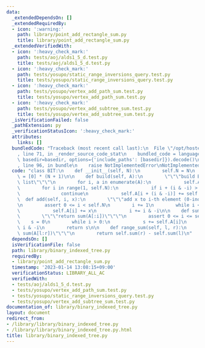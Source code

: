 ```yaml
---
data:
  _extendedDependsOn: []
  _extendedRequiredBy:
  - icon: ':warning:'
    path: library/point_add_rectangle_sum.py
    title: library/point_add_rectangle_sum.py
  _extendedVerifiedWith:
  - icon: ':heavy_check_mark:'
    path: tests/aoj/alds1_5_d.test.py
    title: tests/aoj/alds1_5_d.test.py
  - icon: ':heavy_check_mark:'
    path: tests/yosupo/static_range_inversions_query.test.py
    title: tests/yosupo/static_range_inversions_query.test.py
  - icon: ':heavy_check_mark:'
    path: tests/yosupo/vertex_add_path_sum.test.py
    title: tests/yosupo/vertex_add_path_sum.test.py
  - icon: ':heavy_check_mark:'
    path: tests/yosupo/vertex_add_subtree_sum.test.py
    title: tests/yosupo/vertex_add_subtree_sum.test.py
  _isVerificationFailed: false
  _pathExtension: py
  _verificationStatusIcon: ':heavy_check_mark:'
  attributes:
    links: []
  bundledCode: "Traceback (most recent call last):\n  File \"/opt/hostedtoolcache/PyPy/3.7.13/x64/site-packages/onlinejudge_verify/documentation/build.py\"\
    , line 71, in _render_source_code_stat\n    bundled_code = language.bundle(stat.path,\
    \ basedir=basedir, options={'include_paths': [basedir]}).decode()\n  File \"/opt/hostedtoolcache/PyPy/3.7.13/x64/site-packages/onlinejudge_verify/languages/python.py\"\
    , line 96, in bundle\n    raise NotImplementedError\nNotImplementedError\n"
  code: "class BIT:\n    def __init__(self, N):\n        self.N = N\n        self.A\
    \ = [0] * (N + 1)\n\n    def build(self, A):\n        \"\"\"build BIT with given\
    \ list\"\"\"\n        for i, a in enumerate(A):\n            self.A[i + 1] = a\n\
    \        for i in range(1, self.N):\n            if i + (i & -i) > self.N:\n \
    \               continue\n            self.A[i + (i & -i)] += self.A[i]\n\n  \
    \  def add(self, i, x):\n        \"\"\"add x to i-th element (0-indexed)\"\"\"\
    \n        assert 0 <= i < self.N\n        i += 1\n        while i <= self.N:\n\
    \            self.A[i] += x\n            i += i & -i\n\n    def sum(self, i):\n\
    \        \"\"\"return sum(A[:i])\"\"\"\n        assert 0 <= i <= self.N\n    \
    \    s = 0\n        while i > 0:\n            s += self.A[i]\n            i -=\
    \ i & -i\n        return s\n\n    def range_sum(self, l, r):\n        \"\"\"return\
    \ sum(A[l:r])\"\"\"\n        return self.sum(r) - self.sum(l)\n"
  dependsOn: []
  isVerificationFile: false
  path: library/binary_indexed_tree.py
  requiredBy:
  - library/point_add_rectangle_sum.py
  timestamp: '2023-01-14 13:08:15+09:00'
  verificationStatus: LIBRARY_ALL_AC
  verifiedWith:
  - tests/aoj/alds1_5_d.test.py
  - tests/yosupo/vertex_add_path_sum.test.py
  - tests/yosupo/static_range_inversions_query.test.py
  - tests/yosupo/vertex_add_subtree_sum.test.py
documentation_of: library/binary_indexed_tree.py
layout: document
redirect_from:
- /library/library/binary_indexed_tree.py
- /library/library/binary_indexed_tree.py.html
title: library/binary_indexed_tree.py
---
```

